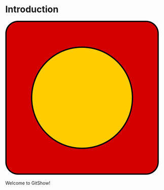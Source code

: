# Introduction

![Square](assets/square.svg) <!-- .element: class="r-stretch" -->

Welcome to GitShow!

